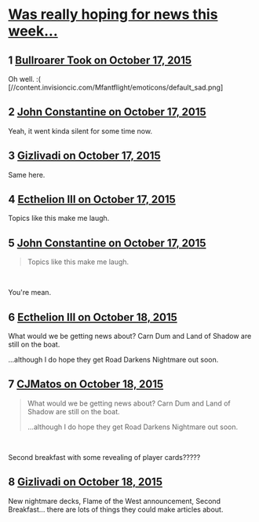 # [Was really hoping for news this week...](https://community.fantasyflightgames.com/topic/191460-was-really-hoping-for-news-this-week/)

## 1 [Bullroarer Took on October 17, 2015](https://community.fantasyflightgames.com/topic/191460-was-really-hoping-for-news-this-week/?do=findComment&comment=1852212)

Oh well. :( [//content.invisioncic.com/Mfantflight/emoticons/default_sad.png]

## 2 [John Constantine on October 17, 2015](https://community.fantasyflightgames.com/topic/191460-was-really-hoping-for-news-this-week/?do=findComment&comment=1852230)

Yeah, it went kinda silent for some time now.

## 3 [Gizlivadi on October 17, 2015](https://community.fantasyflightgames.com/topic/191460-was-really-hoping-for-news-this-week/?do=findComment&comment=1852288)

Same here.

## 4 [Ecthelion III on October 17, 2015](https://community.fantasyflightgames.com/topic/191460-was-really-hoping-for-news-this-week/?do=findComment&comment=1852366)

Topics like this make me laugh.

## 5 [John Constantine on October 17, 2015](https://community.fantasyflightgames.com/topic/191460-was-really-hoping-for-news-this-week/?do=findComment&comment=1852588)

> Topics like this make me laugh.

 

You're mean.

## 6 [Ecthelion III on October 18, 2015](https://community.fantasyflightgames.com/topic/191460-was-really-hoping-for-news-this-week/?do=findComment&comment=1853180)

What would we be getting news about? Carn Dum and Land of Shadow are still on the boat.

...although I do hope they get Road Darkens Nightmare out soon.

## 7 [CJMatos on October 18, 2015](https://community.fantasyflightgames.com/topic/191460-was-really-hoping-for-news-this-week/?do=findComment&comment=1853229)

> What would we be getting news about? Carn Dum and Land of Shadow are still on the boat.
> 
> ...although I do hope they get Road Darkens Nightmare out soon.

 

Second breakfast with some revealing of player cards?????

## 8 [Gizlivadi on October 18, 2015](https://community.fantasyflightgames.com/topic/191460-was-really-hoping-for-news-this-week/?do=findComment&comment=1853231)

New nightmare decks, Flame of the West announcement, Second Breakfast... there are lots of things they could make articles about.

